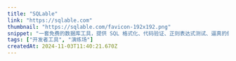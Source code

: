 ```yaml
---
title: "SQLable"
link: "https://sqlable.com"
thumbnail: "https://sqlable.com/favicon-192x192.png"
snippet: "一套免费的数据库工具，提供 SQL 格式化、代码验证、正则表达式测试、逼真的假数据生成和交互式数据库演练场。"
tags: ["开发者工具", "演练场"]
createdAt: 2024-11-03T11:40:21.670Z
---
```

